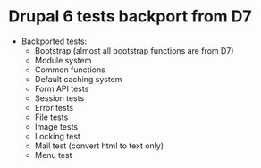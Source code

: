 # Drupal 6 tests backport from D7

- Backported tests:
  - Bootstrap (almost all bootstrap functions are from D7)
  - Module system
  - Common functions
  - Default caching system
  - Form API tests
  - Session tests
  - Error tests
  - File tests
  - Image tests
  - Locking test
  - Mail test (convert html to text only)
  - Menu test